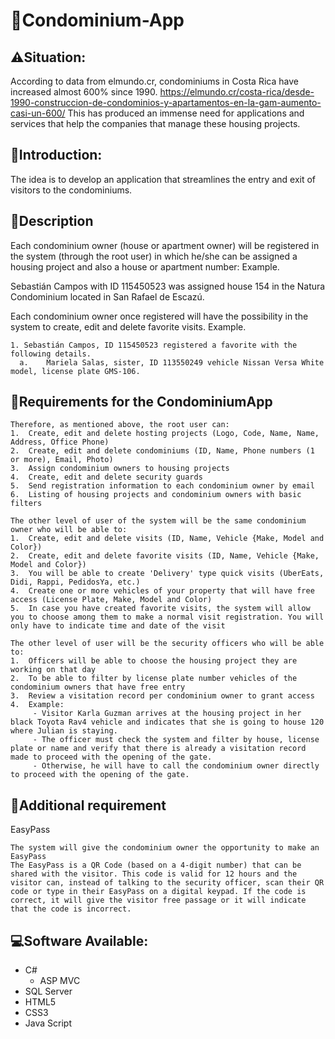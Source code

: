# 🌆Condominium-App

## ⚠️Situation:
According to data from elmundo.cr, condominiums in Costa Rica have increased almost 600% since 1990.
https://elmundo.cr/costa-rica/desde-1990-construccion-de-condominios-y-apartamentos-en-la-gam-aumento-casi-un-600/
This has produced an immense need for applications and services that help the companies that manage these housing projects.

## 💬Introduction:
The idea is to develop an application that streamlines the entry and exit of visitors to the condominiums.

## 📑Description
Each condominium owner (house or apartment owner) will be registered in the system (through the root user) in which he/she can be assigned a housing project and also a house or apartment number:
Example. 

Sebastián Campos with ID 115450523 was assigned house 154 in the Natura Condominium located in San Rafael de Escazú.

Each condominium owner once registered will have the possibility in the system to create, edit and delete favorite visits.
Example.
```
1. Sebastián Campos, ID 115450523 registered a favorite with the following details.
  a.	Mariela Salas, sister, ID 113550249 vehicle Nissan Versa White model, license plate GMS-106.
```

## 📝Requirements for the CondominiumApp
```
Therefore, as mentioned above, the root user can:
1.  Create, edit and delete hosting projects (Logo, Code, Name, Name, Address, Office Phone) 
2.	Create, edit and delete condominiums (ID, Name, Phone numbers (1 or more), Email, Photo)
3.	Assign condominium owners to housing projects
4.  Create, edit and delete security guards
5.	Send registration information to each condominium owner by email
6.  Listing of housing projects and condominium owners with basic filters
```
```
The other level of user of the system will be the same condominium owner who will be able to:
1.  Create, edit and delete visits (ID, Name, Vehicle {Make, Model and Color})
2.	Create, edit and delete favorite visits (ID, Name, Vehicle {Make, Model and Color})
3.	You will be able to create 'Delivery' type quick visits (UberEats, Didi, Rappi, PedidosYa, etc.)
4.	Create one or more vehicles of your property that will have free access (License Plate, Make, Model and Color)
5.	In case you have created favorite visits, the system will allow you to choose among them to make a normal visit registration. You will only have to indicate time and date of the visit
```
```
The other level of user will be the security officers who will be able to:
1.	Officers will be able to choose the housing project they are working on that day
2.	To be able to filter by license plate number vehicles of the condominium owners that have free entry
3.	Review a visitation record per condominium owner to grant access
4.	Example:
     - Visitor Karla Guzman arrives at the housing project in her black Toyota Rav4 vehicle and indicates that she is going to house 120 where Julian is staying.
     - The officer must check the system and filter by house, license plate or name and verify that there is already a visitation record made to proceed with the opening of the gate.
     - Otherwise, he will have to call the condominium owner directly to proceed with the opening of the gate.
```
## 🚨Additional requirement
EasyPass
```
The system will give the condominium owner the opportunity to make an EasyPass
The EasyPass is a QR Code (based on a 4-digit number) that can be shared with the visitor. This code is valid for 12 hours and the visitor can, instead of talking to the security officer, scan their QR code or type in their EasyPass on a digital keypad. If the code is correct, it will give the visitor free passage or it will indicate that the code is incorrect.
```
## 💻Software Available:
- C#
  - ASP MVC
- SQL Server
- HTML5
- CSS3
- Java Script
